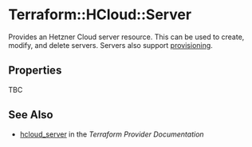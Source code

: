 # Terraform::HCloud::Server

Provides an Hetzner Cloud server resource. This can be used to create, modify, and delete servers. Servers also support [provisioning](https://www.terraform.io/docs/provisioners/index.html).

## Properties

TBC

## See Also

* [hcloud_server](https://www.terraform.io/docs/providers/hcloud/r/server.html) in the _Terraform Provider Documentation_